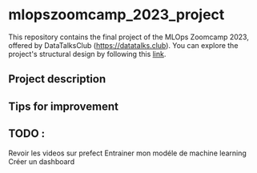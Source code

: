# mlopszoomcamp_2023_project
This repository contains the final project of the MLOps Zoomcamp 2023, offered by DataTalksClub (https://datatalks.club). You can explore the project's structural design by following this <a href="docs/project_schema.png">link</a>.


## Project description 

## Tips for improvement 

## TODO : 
Revoir les videos sur prefect 
Entrainer mon modéle de machine learning 
Créer un dashboard 